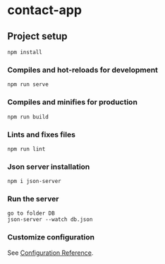 # contact-app

## Project setup
```
npm install
```

### Compiles and hot-reloads for development
```
npm run serve
```

### Compiles and minifies for production
```
npm run build
```

### Lints and fixes files
```
npm run lint
```

### Json server installation
```
npm i json-server
```

### Run the server
```
go to folder DB
json-server --watch db.json
```

### Customize configuration
See [Configuration Reference](https://cli.vuejs.org/config/).
